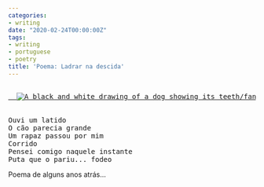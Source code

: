 ```yaml
---
categories:
- writing
date: "2020-02-24T00:00:00Z"
tags:
- writing
- portuguese
- poetry
title: 'Poema: Ladrar na descida'
---
```


<pre>
<a href="/2020/03/30/doggo-white.html">
  <img class="text-image float-left" src="/assets/posts/{{ page.date | date: "%Y-%m-%d" }}-{{ page.title | slugify }}/doggo-white.png" alt="A black and white drawing of a dog showing its teeth/fangs" />
</a>

Ouvi um latido
O cão parecia grande
Um rapaz passou por mim
Corrido
Pensei comigo naquele instante
Puta que o pariu... fodeo</pre>

Poema de alguns anos atrás...
